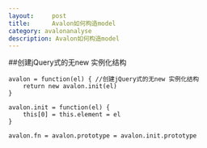 ```yaml
---
layout:     post
title:      Avalon如何构造model
category: avalonanalyse
description: Avalon如何构造model
---
```


##创建jQuery式的无new 实例化结构

    avalon = function(el) { //创建jQuery式的无new 实例化结构
        return new avalon.init(el)
    }

    avalon.init = function(el) {
        this[0] = this.element = el
    }

    avalon.fn = avalon.prototype = avalon.init.prototype


